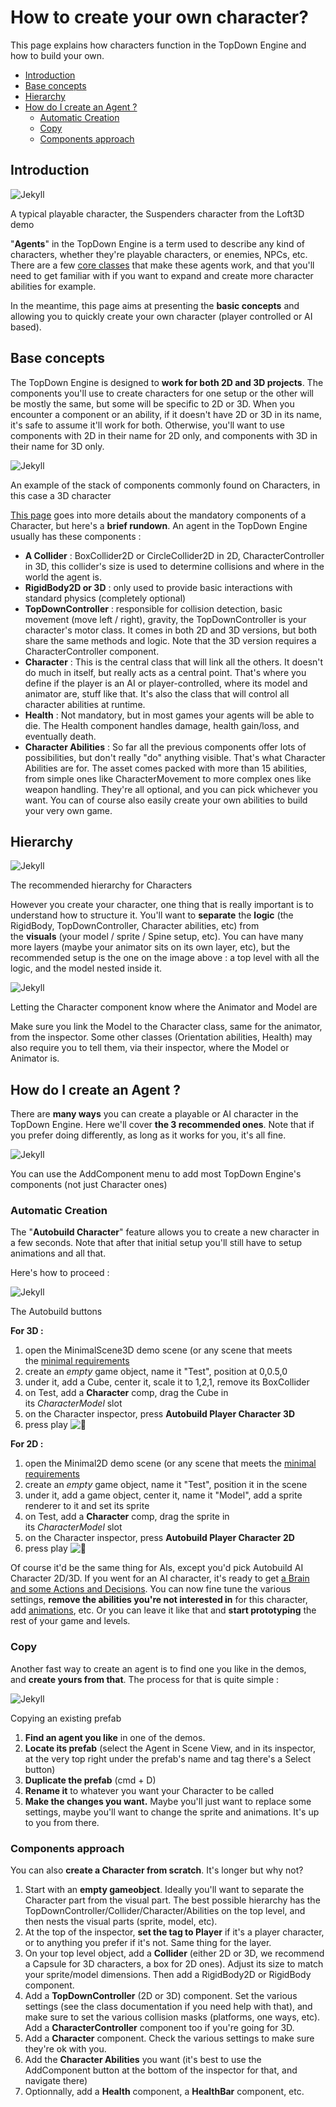 How to create your own character?
=================================

This page explains how characters function in the TopDown Engine and how to build your own.

-   [Introduction](https://topdown-engine-docs.moremountains.com/how-to-create-character.html#introduction)[](https://topdown-engine-docs.moremountains.com/how-to-create-character.html#introduction)
-   [Base concepts](https://topdown-engine-docs.moremountains.com/how-to-create-character.html#base-concepts)[](https://topdown-engine-docs.moremountains.com/how-to-create-character.html#base-concepts)
-   [Hierarchy](https://topdown-engine-docs.moremountains.com/how-to-create-character.html#hierarchy)[](https://topdown-engine-docs.moremountains.com/how-to-create-character.html#hierarchy)
-   [How do I create an Agent ?](https://topdown-engine-docs.moremountains.com/how-to-create-character.html#how-do-i-create-an-agent-)[](https://topdown-engine-docs.moremountains.com/how-to-create-character.html#how-do-i-create-an-agent-)
    -   [Automatic Creation](https://topdown-engine-docs.moremountains.com/how-to-create-character.html#automatic-creation)[](https://topdown-engine-docs.moremountains.com/how-to-create-character.html#automatic-creation)
    -   [Copy](https://topdown-engine-docs.moremountains.com/how-to-create-character.html#copy)[](https://topdown-engine-docs.moremountains.com/how-to-create-character.html#copy)
    -   [Components approach](https://topdown-engine-docs.moremountains.com/how-to-create-character.html#components-approach)[](https://topdown-engine-docs.moremountains.com/how-to-create-character.html#components-approach)

Introduction[](https://topdown-engine-docs.moremountains.com/how-to-create-character.html#introduction)
-------------------------------------------------------------------------------------------------------

![Jekyll](https://topdown-engine-docs.moremountains.com/images/howtocharacter-1.png)

A typical playable character, the Suspenders character from the Loft3D demo

"**Agents**" in the TopDown Engine is a term used to describe any kind of characters, whether they're playable characters, or enemies, NPCs, etc. There are a few [core classes](https://topdown-engine-docs.moremountains.com/character-classes.html) that make these agents work, and that you'll need to get familiar with if you want to expand and create more character abilities for example.

In the meantime, this page aims at presenting the **basic concepts** and allowing you to quickly create your own character (player controlled or AI based).

Base concepts[](https://topdown-engine-docs.moremountains.com/how-to-create-character.html#base-concepts)
---------------------------------------------------------------------------------------------------------

The TopDown Engine is designed to **work for both 2D and 3D projects**. The components you'll use to create characters for one setup or the other will be mostly the same, but some will be specific to 2D or 3D. When you encounter a component or an ability, if it doesn't have 2D or 3D in its name, it's safe to assume it'll work for both. Otherwise, you'll want to use components with 2D in their name for 2D only, and components with 3D in their name for 3D only.

![Jekyll](https://topdown-engine-docs.moremountains.com/images/howtocharacter-2.png)

An example of the stack of components commonly found on Characters, in this case a 3D character

[This page](https://topdown-engine-docs.moremountains.com/character-classes.html) goes into more details about the mandatory components of a Character, but here's a **brief rundown**. An agent in the TopDown Engine usually has these components :

-   **A Collider** : BoxCollider2D or CircleCollider2D in 2D, CharacterController in 3D, this collider's size is used to determine collisions and where in the world the agent is.
-   **RigidBody2D or 3D** : only used to provide basic interactions with standard physics (completely optional)
-   **TopDownController** : responsible for collision detection, basic movement (move left / right), gravity, the TopDownController is your character's motor class. It comes in both 2D and 3D versions, but both share the same methods and logic. Note that the 3D version requires a CharacterController component.
-   **Character** : This is the central class that will link all the others. It doesn't do much in itself, but really acts as a central point. That's where you define if the player is an AI or player-controlled, where its model and animator are, stuff like that. It's also the class that will control all character abilities at runtime.
-   **Health** : Not mandatory, but in most games your agents will be able to die. The Health component handles damage, health gain/loss, and eventually death.
-   **Character Abilities** : So far all the previous components offer lots of possibilities, but don't really "do" anything visible. That's what Character Abilities are for. The asset comes packed with more than 15 abilities, from simple ones like CharacterMovement to more complex ones like weapon handling. They're all optional, and you can pick whichever you want. You can of course also easily create your own abilities to build your very own game.

Hierarchy[](https://topdown-engine-docs.moremountains.com/how-to-create-character.html#hierarchy)
-------------------------------------------------------------------------------------------------

![Jekyll](https://topdown-engine-docs.moremountains.com/images/howtocharacter-6.png)

The recommended hierarchy for Characters

However you create your character, one thing that is really important is to understand how to structure it. You'll want to **separate** the **logic** (the RigidBody, TopDownController, Character abilities, etc) from the **visuals** (your model / sprite / Spine setup, etc). You can have many more layers (maybe your animator sits on its own layer, etc), but the recommended setup is the one on the image above : a top level with all the logic, and the model nested inside it.

![Jekyll](https://topdown-engine-docs.moremountains.com/images/howtocharacter-7.png)

Letting the Character component know where the Animator and Model are

Make sure you link the Model to the Character class, same for the animator, from the inspector. Some other classes (Orientation abilities, Health) may also require you to tell them, via their inspector, where the Model or Animator is.

How do I create an Agent ?[](https://topdown-engine-docs.moremountains.com/how-to-create-character.html#how-do-i-create-an-agent-)
----------------------------------------------------------------------------------------------------------------------------------

There are **many ways** you can create a playable or AI character in the TopDown Engine. Here we'll cover **the 3 recommended ones**. Note that if you prefer doing differently, as long as it works for you, it's all fine.

![Jekyll](https://topdown-engine-docs.moremountains.com/images/howtocharacter-3.png)

You can use the AddComponent menu to add most TopDown Engine's components (not just Character ones)

### Automatic Creation[](https://topdown-engine-docs.moremountains.com/how-to-create-character.html#automatic-creation)

The "**Autobuild Character**" feature allows you to create a new character in a few seconds. Note that after that initial setup you'll still have to setup animations and all that.

Here's how to proceed :

![Jekyll](https://topdown-engine-docs.moremountains.com/images/howtocharacter-4.png)

The Autobuild buttons

**For 3D :**

1.  open the MinimalScene3D demo scene (or any scene that meets the [minimal requirements](https://topdown-engine-docs.moremountains.com/minimal-scene-requirements)
2.  create an *empty* game object, name it "Test", position at 0,0.5,0
3.  under it, add a Cube, center it, scale it to 1,2,1, remove its BoxCollider
4.  on Test, add a **Character** comp, drag the Cube in its *CharacterModel* slot
5.  on the Character inspector, press **Autobuild Player Character 3D**
6.  press play ![:tada:](https://github.githubassets.com/images/icons/emoji/unicode/1f389.png ":tada:")

**For 2D :**

1.  open the Minimal2D demo scene (or any scene that meets the [minimal requirements](https://topdown-engine-docs.moremountains.com/minimal-scene-requirements)
2.  create an *empty* game object, name it "Test", position it in the scene
3.  under it, add a game object, center it, name it "Model", add a sprite renderer to it and set its sprite
4.  on Test, add a **Character** comp, drag the sprite in its *CharacterModel* slot
5.  on the Character inspector, press **Autobuild Player Character 2D**
6.  press play ![:tada:](https://github.githubassets.com/images/icons/emoji/unicode/1f389.png ":tada:")

Of course it'd be the same thing for AIs, except you'd pick Autobuild AI Character 2D/3D. If you went for an AI character, it's ready to get [a Brain and some Actions and Decisions](https://topdown-engine-docs.moremountains.com/advanced-ai). You can now fine tune the various settings, **remove the abilities you're not interested in** for this character, add [animations](https://topdown-engine-docs.moremountains.com/animations), etc. Or you can leave it like that and **start prototyping** the rest of your game and levels.

### Copy[](https://topdown-engine-docs.moremountains.com/how-to-create-character.html#copy)

Another fast way to create an agent is to find one you like in the demos, and **create yours from that**. The process for that is quite simple :

![Jekyll](https://topdown-engine-docs.moremountains.com/images/howtocharacter-5.png)

Copying an existing prefab

1.  **Find an agent you like** in one of the demos.
2.  **Locate its prefab** (select the Agent in Scene View, and in its inspector, at the very top right under the prefab's name and tag there's a Select button)
3.  **Duplicate the prefab** (cmd + D)
4.  **Rename it** to whatever you want your Character to be called
5.  **Make the changes you want.** Maybe you'll just want to replace some settings, maybe you'll want to change the sprite and animations. It's up to you from there.

### Components approach[](https://topdown-engine-docs.moremountains.com/how-to-create-character.html#components-approach)

You can also **create a Character from scratch**. It's longer but why not?

1.  Start with an **empty gameobject**. Ideally you'll want to separate the Character part from the visual part. The best possible hierarchy has the TopDownController/Collider/Character/Abilities on the top level, and then nests the visual parts (sprite, model, etc).
2.  At the top of the inspector, **set the tag to Player** if it's a player character, or to anything you prefer if it's not. Same thing for the layer.
3.  On your top level object, add a **Collider** (either 2D or 3D, we recommend a Capsule for 3D characters, a box for 2D ones). Adjust its size to match your sprite/model dimensions. Then add a RigidBody2D or RigidBody component.
4.  Add a **TopDownController** (2D or 3D) component. Set the various settings (see the class documentation if you need help with that), and make sure to set the various collision masks (platforms, one ways, etc). Add a **CharacterController** component too if you're going for 3D.
5.  Add a **Character** component. Check the various settings to make sure they're ok with you.
6.  Add the **Character Abilities** you want (it's best to use the AddComponent button at the bottom of the inspector for that, and navigate there)
7.  Optionnally, add a **Health** component, a **HealthBar** component, etc.